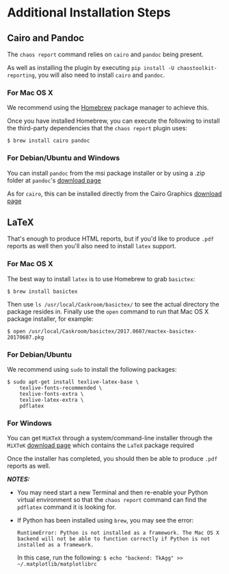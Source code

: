 # Additional Installation Steps

## Cairo and Pandoc

The `chaos report` command relies on `cairo` and `pandoc` being present.

As well as installing the plugin by executing `pip install -U chaostoolkit-reporting`, you will also need to install `cairo` and `pandoc`.


### For Mac OS X
We recommend using the [Homebrew](https://brew.sh/) package manager to achieve this.

Once you have installed Homebrew, you can execute the following to install the third-party dependencies that the `chaos report` plugin uses:

```
$ brew install cairo pandoc
```


### For Debian/Ubuntu and Windows
You can install `pandoc` from the msi package installer or by using a .zip folder at `pandoc`'s [download page](https://github.com/jgm/pandoc/releases/tag/2.14.1)

As for `cairo`, this can be installed directly from the Cairo Graphics [download page](https://cairographics.org/download/)


## LaTeX

That's enough to produce HTML reports, but if you'd like to produce `.pdf` reports as well then you'll also need to install `latex` support. 


### For Mac OS X
The best way to install `latex` is to use Homebrew to grab `basictex`:

```
$ brew install basictex
```

Then use `ls /usr/local/Caskroom/basictex/` to see the actual directory the package resides in. Finally use the `open` command to run that Mac OS X package installer, for example:

```
$ open /usr/local/Caskroom/basictex/2017.0607/mactex-basictex-20170607.pkg
```

### For Debian/Ubuntu
We recommend using `sudo` to install the following packages:

```
$ sudo apt-get install texlive-latex-base \
    texlive-fonts-recommended \
    texlive-fonts-extra \
    texlive-latex-extra \
    pdflatex
```

### For Windows
You can get `MiKTeX` through a system/command-line installer through the `MiXTeK` [download page](https://miktex.org/download) which contains the `LaTeX` package required

Once the installer has completed, you should then be able to produce `.pdf` reports as well.

***NOTES:***
- You may need start a new Terminal and then re-enable your Python virtual environment so that the `chaos report` command can find the `pdflatex` command it is looking for.

- If Python has been installed using `brew`, you may see the error:

  ```RuntimeError: Python is not installed as a framework. The Mac OS X backend will not be able to function correctly if Python is not installed as a framework.```

  In this case, run the following: `$ echo "backend: TkAgg" >> ~/.matplotlib/matplotlibrc`





